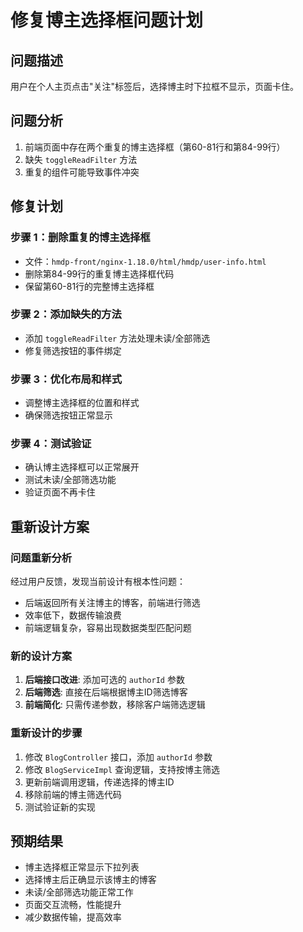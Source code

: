 # 修复博主选择框问题计划

## 问题描述
用户在个人主页点击"关注"标签后，选择博主时下拉框不显示，页面卡住。

## 问题分析
1. 前端页面中存在两个重复的博主选择框（第60-81行和第84-99行）
2. 缺失 `toggleReadFilter` 方法
3. 重复的组件可能导致事件冲突

## 修复计划

### 步骤 1：删除重复的博主选择框
- 文件：`hmdp-front/nginx-1.18.0/html/hmdp/user-info.html`
- 删除第84-99行的重复博主选择框代码
- 保留第60-81行的完整博主选择框

### 步骤 2：添加缺失的方法
- 添加 `toggleReadFilter` 方法处理未读/全部筛选
- 修复筛选按钮的事件绑定

### 步骤 3：优化布局和样式
- 调整博主选择框的位置和样式
- 确保筛选按钮正常显示

### 步骤 4：测试验证
- 确认博主选择框可以正常展开
- 测试未读/全部筛选功能
- 验证页面不再卡住

## 重新设计方案

### 问题重新分析
经过用户反馈，发现当前设计有根本性问题：
- 后端返回所有关注博主的博客，前端进行筛选
- 效率低下，数据传输浪费
- 前端逻辑复杂，容易出现数据类型匹配问题

### 新的设计方案
1. **后端接口改进**: 添加可选的 `authorId` 参数
2. **后端筛选**: 直接在后端根据博主ID筛选博客
3. **前端简化**: 只需传递参数，移除客户端筛选逻辑

### 重新设计的步骤
1. 修改 `BlogController` 接口，添加 `authorId` 参数
2. 修改 `BlogServiceImpl` 查询逻辑，支持按博主筛选
3. 更新前端调用逻辑，传递选择的博主ID
4. 移除前端的博主筛选代码
5. 测试验证新的实现

## 预期结果
- 博主选择框正常显示下拉列表
- 选择博主后正确显示该博主的博客
- 未读/全部筛选功能正常工作
- 页面交互流畅，性能提升
- 减少数据传输，提高效率